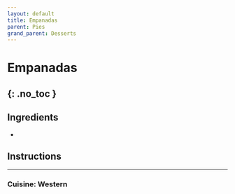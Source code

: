 ```yaml
---
layout: default
title: Empanadas
parent: Pies
grand_parent: Desserts
---
```


# Empanadas
{: .no_toc }
---

## Ingredients
<ul>
	<li></li>
</ul>

## Instructions

--- 

### Cuisine: Western
